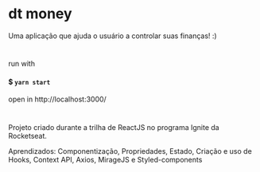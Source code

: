 # dt money
Uma aplicação que ajuda o usuário a controlar suas finanças! :)
#

run with
#### $ `yarn start`
open in http://localhost:3000/

#
Projeto criado durante a trilha de ReactJS no programa Ignite da Rocketseat.

Aprendizados: Componentização, Propriedades, Estado, Criação e uso de Hooks, Context API, Axios, MirageJS e Styled-components
